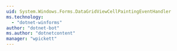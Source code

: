 ```yaml
---
uid: System.Windows.Forms.DataGridViewCellPaintingEventHandler
ms.technology: 
  - "dotnet-winforms"
author: "dotnet-bot"
ms.author: "dotnetcontent"
manager: "wpickett"
---
```

